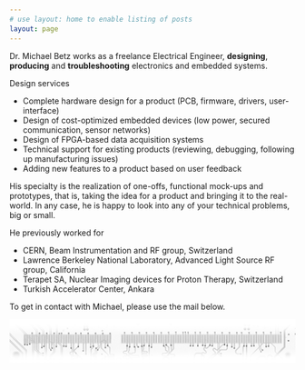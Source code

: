 ```yaml
---
# use layout: home to enable listing of posts
layout: page
---
```


Dr. Michael Betz works as a freelance Electrical Engineer, __designing__, __producing__ and __troubleshooting__ electronics and embedded systems.

Design services

  * Complete hardware design for a product (PCB, firmware, drivers, user-interface)
  * Design of cost-optimized embedded devices (low power, secured communication, sensor networks)
  * Design of FPGA-based data acquisition systems
  * Technical support for existing products (reviewing, debugging, following up manufacturing issues)
  * Adding new features to a product based on user feedback

His specialty is the realization of one-offs, functional mock-ups and prototypes, that is, taking the idea for a product and bringing it to the real-world.
In any case, he is happy to look into any of your technical problems, big or small.

He previously worked for

  * CERN, Beam Instrumentation and RF group, Switzerland
  * Lawrence Berkeley National Laboratory, Advanced Light Source RF group, California
  * Terapet SA, Nuclear Imaging devices for Proton Therapy, Switzerland
  * Turkish Accelerator Center, Ankara

To get in contact with Michael, please use the mail below.

![Graphical divider](/pics/divider.png)

